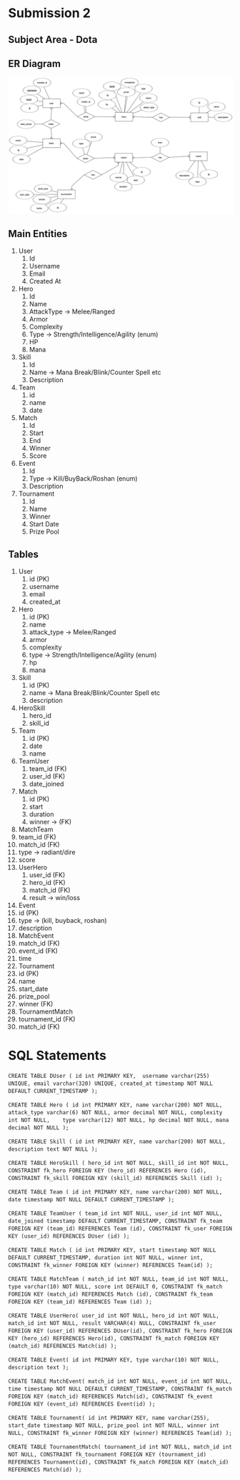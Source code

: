 # Submission 2

## Subject Area - Dota

## ER Diagram

![Alt text](./Dota%20ER%20Diagram.png?height=800 "Title")

## Main Entities
1. User
   1. Id
   2. Username
   3. Email
   4. Created At
2. Hero
   1. Id
   2. Name
   3. AttackType -> Melee/Ranged
   4. Armor
   5. Complexity
   6. Type -> Strength/Intelligence/Agility (enum)
   7. HP
   8. Mana
3. Skill
   1. Id
   2. Name -> Mana Break/Blink/Counter Spell etc
   3. Description
4. Team
   1. id
   2. name
   3. date
5. Match
   1. Id
   2. Start
   3. End
   4. Winner
   5. Score
6. Event
   1. Id
   2. Type -> Kill/BuyBack/Roshan (enum)
   3. Description
7. Tournament
   1. Id
   2. Name
   3. Winner
   4. Start Date
   5. Prize Pool

## Tables
1. User
   1. id (PK)
   2. username
   3. email
   4. created_at
2. Hero
   1. id (PK)
   2. name
   3. attack_type -> Melee/Ranged
   4. armor
   5. complexity
   6. type -> Strength/Intelligence/Agility (enum)
   7. hp
   8. mana
3. Skill
   1. id (PK)
   2. name -> Mana Break/Blink/Counter Spell etc
   3. description
4. HeroSkill
   1. hero_id
   2. skill_id
5. Team
   1. id (PK)
   2. date
   3. name
6. TeamUser
   1. team_id (FK)
   2. user_id (FK)
   3. date_joined
7. Match
   1. id (PK)
   2. start
   3. duration
   4. winner -> (FK)
8.  MatchTeam
   1. team_id (FK)
   2. match_id (FK)
   3. type -> radiant/dire
   4. score
9. UserHero
   1. user_id (FK)
   2. hero_id (FK)
   3. match_id (FK)
   4. result -> win/loss
10. Event 
   1. id (PK)
   2. type -> (kill, buyback, roshan) 
   3. description
11. MatchEvent
   1. match_id (FK)
   2. event_id (FK)
   3. time
12. Tournament
   1. id (PK)
   2. name
   3. start_date
   4. prize_pool
   5. winner (FK)
13. TournamentMatch
   1. tournament_id (FK)
   2. match_id (FK)


SQL Statements
==============
`CREATE TABLE DUser (
   id int PRIMARY KEY, 
   username varchar(255) UNIQUE,
   email varchar(320) UNIQUE,
   created_at timestamp NOT NULL DEFAULT CURRENT_TIMESTAMP
);`

`CREATE TABLE Hero (
   id int PRIMARY KEY,
   name varchar(200) NOT NULL,
   attack_type varchar(6) NOT NULL,
   armor decimal NOT NULL,
   complexity int NOT NULL,   
   type varchar(12) NOT NULL,
   hp decimal NOT NULL,
   mana decimal NOT NULL
);`

`CREATE TABLE Skill (
   id int PRIMARY KEY,
   name varchar(200) NOT NULL,
   description text NOT NULL
);`

`CREATE TABLE HeroSkill (
   hero_id int NOT NULL,
   skill_id int NOT NULL,
   CONSTRAINT fk_hero FOREIGN KEY (hero_id) REFERENCES Hero (id),
   CONSTRAINT fk_skill FOREIGN KEY (skill_id) REFERENCES Skill (id)
);`

`CREATE TABLE Team (
   id int PRIMARY KEY,
   name varchar(200) NOT NULL,
   date timestamp NOT NULL DEFAULT CURRENT_TIMESTAMP
);`

`CREATE TABLE TeamUser (
   team_id int NOT NULL,
   user_id int NOT NULL,
   date_joined timestamp DEFAULT CURRENT_TIMESTAMP,
   CONSTRAINT fk_team FOREIGN KEY (team_id) REFERENCES Team (id),
   CONSTRAINT fk_user FOREIGN KEY (user_id) REFERENCES DUser (id)
);`

`CREATE TABLE Match (
   id int PRIMARY KEY,
   start timestamp NOT NULL DEFAULT CURRENT_TIMESTAMP,
   duration int NOT NULL,
   winner int,
   CONSTRAINT fk_winner FOREIGN KEY (winner) REFERENCES Team(id)
);`

`CREATE TABLE MatchTeam (
   match_id int NOT NULL,
   team_id int NOT NULL,
   type varchar(10) NOT NULL,
   score int DEFAULT 0,
   CONSTRAINT fk_match FOREIGN KEY (match_id) REFERENCES Match (id),
   CONSTRAINT fk_team FOREIGN KEY (team_id) REFERENCES Team (id)
);`

`CREATE TABLE UserHero(
   user_id int NOT NULL,
   hero_id int NOT NULL,
   match_id int NOT NULL,
   result VARCHAR(4) NULL,
   CONSTRAINT fk_user FOREIGN KEY (user_id) REFERENCES DUser(id),
   CONSTRAINT fk_hero FOREIGN KEY (hero_id) REFERENCES Hero(id),
   CONSTRAINT fk_match FOREIGN KEY (match_id) REFERENCES Match(id)
);`

`CREATE TABLE Event(
   id int PRIMARY KEY,
   type varchar(10) NOT NULL,
   description text
);`

`CREATE TABLE MatchEvent(
   match_id int NOT NULL,
   event_id int NOT NULL,
   time timestamp NOT NULL DEFAULT CURRENT_TIMESTAMP,
   CONSTRAINT fk_match FOREIGN KEY (match_id) REFERENCES Match(id),
   CONSTRAINT fk_event FOREIGN KEY (event_id) REFERENCES Event(id)
);`

`CREATE TABLE Tournament(
   id int PRIMARY KEY,
   name varchar(255),
   start_date timestamp NOT NULL,
   prize_pool int NOT NULL,
   winner int NULL,
   CONSTRAINT fk_winner FOREIGN KEY (winner) REFERENCES Team(id)
);`

`CREATE TABLE TournamentMatch(
   tournament_id int NOT NULL,
   match_id int NOT NULL,
   CONSTRAINT fk_tournament FOREIGN KEY (tournament_id) REFERENCES Tournament(id),
   CONSTRAINT fk_match FOREIGN KEY (match_id) REFERENCES Match(id)
);`